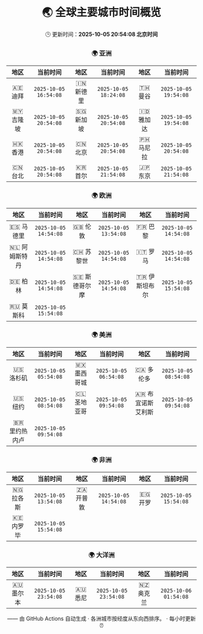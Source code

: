 <div align="center">

# 🌏 全球主要城市时间概览

🕒 更新时间：**2025-10-05 20:54:08 北京时间**

### 🌍 亚洲

| 地区 | 当前时间 | 地区 | 当前时间 | 地区 | 当前时间 |
| :--: | :--: | :--: | :--: | :--: | :--: |
| 🇦🇪 迪拜 | `2025-10-05 16:54:08` | 🇮🇳 新德里 | `2025-10-05 18:24:08` | 🇹🇭 曼谷 | `2025-10-05 19:54:08` |
| 🇲🇾 吉隆坡 | `2025-10-05 20:54:08` | 🇸🇬 新加坡 | `2025-10-05 20:54:08` | 🇮🇩 雅加达 | `2025-10-05 19:54:08` |
| 🇭🇰 香港 | `2025-10-05 20:54:08` | 🇨🇳 北京 | `2025-10-05 20:54:08` | 🇵🇭 马尼拉 | `2025-10-05 20:54:08` |
| 🇨🇳 台北 | `2025-10-05 20:54:08` | 🇰🇷 首尔 | `2025-10-05 21:54:08` | 🇯🇵 东京 | `2025-10-05 21:54:08` |

### 🌍 欧洲

| 地区 | 当前时间 | 地区 | 当前时间 | 地区 | 当前时间 |
| :--: | :--: | :--: | :--: | :--: | :--: |
| 🇪🇸 马德里 | `2025-10-05 14:54:08` | 🇬🇧 伦敦 | `2025-10-05 13:54:08` | 🇫🇷 巴黎 | `2025-10-05 14:54:08` |
| 🇳🇱 阿姆斯特丹 | `2025-10-05 14:54:08` | 🇨🇭 苏黎世 | `2025-10-05 14:54:08` | 🇮🇹 罗马 | `2025-10-05 14:54:08` |
| 🇩🇪 柏林 | `2025-10-05 14:54:08` | 🇸🇪 斯德哥尔摩 | `2025-10-05 14:54:08` | 🇹🇷 伊斯坦布尔 | `2025-10-05 15:54:08` |
| 🇷🇺 莫斯科 | `2025-10-05 15:54:08` |  |  |  |  |

### 🌍 美洲

| 地区 | 当前时间 | 地区 | 当前时间 | 地区 | 当前时间 |
| :--: | :--: | :--: | :--: | :--: | :--: |
| 🇺🇸 洛杉矶 | `2025-10-05 05:54:08` | 🇲🇽 墨西哥城 | `2025-10-05 06:54:08` | 🇨🇦 多伦多 | `2025-10-05 08:54:08` |
| 🇺🇸 纽约 | `2025-10-05 08:54:08` | 🇨🇱 圣地亚哥 | `2025-10-05 09:54:08` | 🇦🇷 布宜诺斯艾利斯 | `2025-10-05 09:54:08` |
| 🇧🇷 里约热内卢 | `2025-10-05 09:54:08` |  |  |  |  |

### 🌍 非洲

| 地区 | 当前时间 | 地区 | 当前时间 | 地区 | 当前时间 |
| :--: | :--: | :--: | :--: | :--: | :--: |
| 🇳🇬 拉各斯 | `2025-10-05 13:54:08` | 🇿🇦 开普敦 | `2025-10-05 14:54:08` | 🇪🇬 开罗 | `2025-10-05 15:54:08` |
| 🇰🇪 内罗毕 | `2025-10-05 15:54:08` |  |  |  |  |

### 🌍 大洋洲

| 地区 | 当前时间 | 地区 | 当前时间 | 地区 | 当前时间 |
| :--: | :--: | :--: | :--: | :--: | :--: |
| 🇦🇺 墨尔本 | `2025-10-05 23:54:08` | 🇦🇺 悉尼 | `2025-10-05 23:54:08` | 🇳🇿 奥克兰 | `2025-10-06 01:54:08` |

—— 由 GitHub Actions 自动生成 · 各洲城市按经度从东向西排序。 · 每小时更新 ⏰

</div>
